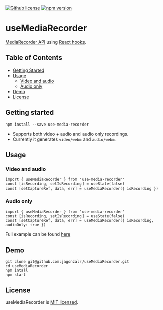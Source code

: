 <p>
	<a href="https://github.com/jagonzalr/useMediaRecorder/blob/master/LICENSE" target="_blank"><img src="https://img.shields.io/npm/l/use-media-recorder.svg?type=flat" alt="Github license"></a>
	<a href="https://www.npmjs.com/package/use-media-recorder" target="_blank"><img src="https://img.shields.io/npm/v/use-media-recorder.svg?type=flat" alt="npm version"></a>
</p>

# useMediaRecorder

[MediaRecorder API](https://developer.mozilla.org/en-US/docs/Web/API/MediaRecorder) using [React hooks](https://reactjs.org/docs/hooks-intro.html).

## Table of Contents

- [Getting Started](#getting-started)
- [Usage](#usage)
  - [Video and audio](#video-and-audio)
  - [Audio only](#audio-only)
- [Demo](#demo)
- [License](#license)

## Getting started

`npm install --save use-media-recorder`

- Supports both video + audio and audio only recordings.
- Currently it generates `video/webm` and `audio/webm`.

## Usage

### Video and audio

```
import { useMediaRecorder } from 'use-media-recorder'
const [isRecording, setIsRecording] = useState(false)
const [setCaptureRef, data, err] = useMediaRecorder({ isRecording })
```

### Audio only

```
import { useMediaRecorder } from 'use-media-recorder'
const [isRecording, setIsRecording] = useState(false)
const [setCaptureRef, data, err] = useMediaRecorder({ isRecording, audioOnly: true })
```

Full example can be found [here](https://github.com/jagonzalr/useMediaRecorder/blob/master/demo/App.jsx)

## Demo

```
git clone git@github.com:jagonzalr/useMediaRecorder.git
cd useMediaRecorder
npm intall
npm start
```

## License

useMediaRecorder is [MIT licensed](./LICENSE).
